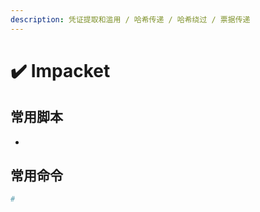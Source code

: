 ```yaml
---
description: 凭证提取和滥用 / 哈希传递 / 哈希绕过 / 票据传递
---
```


# ✔️ Impacket

## 常用脚本

*





## 常用命令

```bash
# 

```
